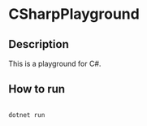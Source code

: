 # CSharpPlayground

## Description

This is a playground for C#.

## How to run

```bash

dotnet run

```

